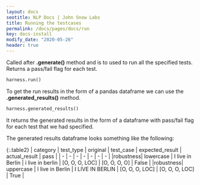 ```yaml
---
layout: docs
seotitle: NLP Docs | John Snow Labs
title: Running the testcases
permalink: /docs/pages/docs/run
key: docs-install
modify_date: "2020-05-26"
header: true
---
```


<div class="main-docs" markdown="1"><div class="h3-box" markdown="1">

Called after **.generate()** method and is to used to run all the specified tests. Returns a pass/fail flag for each test.

```python 
harness.run()
```

To get the run results in the form of a pandas dataframe we can use the **.generated_results()** method.

```python 
harness.generated_results()
```

 It returns the generated results in the form of a dataframe with pass/fail flag for each test that we had specified.

 The generated results dataframe looks something like the following:

{:.table2}
| category  | test_type |  original | test_case | expected_result |  actual_result | pass |
| - | - | - | - | - | - | - |
|robustness| lowercase | I live in Berlin | i live in berlin | [O, O, O, LOC] | [O, O, O, O] | False |
|robustness| uppercase | I live in Berlin | I LIVE IN BERLIN | [O, O, O, LOC] | [O, O, O, LOC] | True |

</div></div>